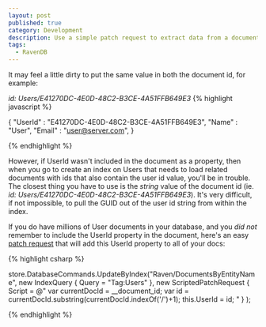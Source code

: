 ```yaml
---
layout: post
published: true
category: Development
description: Use a simple patch request to extract data from a document id and save as a new property on the document with RavenDB
tags: 
  - RavenDB
---
```


It may feel a little dirty to put the same value in both the document id, for example:

_id: Users/E41270DC-4E0D-48C2-B3CE-4A51FFB649E3_
{% highlight javascript %}

  {
     "UserId" : "E41270DC-4E0D-48C2-B3CE-4A51FFB649E3",
     "Name" : "User",
     "Email" : "user@server.com",
   }

{% endhighlight %}

However, if UserId wasn't included in the document as a property, then when you go to create an index on Users that needs to load related documents with ids that also contain the user id value, you'll be in trouble.  The closest thing you have to use is the _string_ value of the document id (ie. _id: Users/E41270DC-4E0D-48C2-B3CE-4A51FFB649E3_).  It's very difficult, if not impossible, to pull the GUID out of the user id string from within the index. 
 
If you do have millions of User documents in your database, and you *did not* remember to include the UserId property in the document, here's an easy [patch request](http://ravendb.net/docs/2.5/client-api/partial-document-updates) that will add this UserId property to all of your docs:
 
{% highlight csharp %}

  store.DatabaseCommands.UpdateByIndex("Raven/DocumentsByEntityName",
    new IndexQuery { Query = "Tag:Users" },
    new ScriptedPatchRequest
    {
      Script = @"
          var currentDocId = __document_id;
          var id = currentDocId.substring(currentDocId.indexOf('/')+1);
          this.UserId = id;
          "
    }
  );
                
{% endhighlight %}
